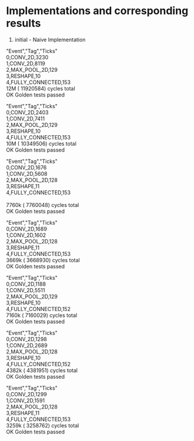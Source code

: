 # Implementations and corresponding results

1. initial - Naive Implementation

"Event","Tag","Ticks"<br />
0,CONV_2D,3230<br />
1,CONV_2D,8119<br />
2,MAX_POOL_2D,129<br />
3,RESHAPE,10<br />
4,FULLY_CONNECTED,153<br />
    12M (    11920584) cycles total<br />
OK   Golden tests passed


"Event","Tag","Ticks"<br />
0,CONV_2D,2403<br />
1,CONV_2D,7411<br />
2,MAX_POOL_2D,129<br />
3,RESHAPE,10<br />
4,FULLY_CONNECTED,153<br />
    10M (    10349506) cycles total<br />
OK   Golden tests passed

"Event","Tag","Ticks"<br />
0,CONV_2D,1676<br />
1,CONV_2D,5608<br />
2,MAX_POOL_2D,128<br />
3,RESHAPE,11<br />
4,FULLY_CONNECTED,153<br /><br />
  7760k (     7760048) cycles total<br />
OK   Golden tests passed


"Event","Tag","Ticks"<br />
0,CONV_2D,1689<br />
1,CONV_2D,1602<br />
2,MAX_POOL_2D,128<br />
3,RESHAPE,11<br />
4,FULLY_CONNECTED,153<br />
  3669k (     3668930) cycles total<br />
OK   Golden tests passed


"Event","Tag","Ticks"<br />
0,CONV_2D,1188<br />
1,CONV_2D,5511<br />
2,MAX_POOL_2D,129<br />
3,RESHAPE,10<br />
4,FULLY_CONNECTED,152<br />
  7160k (     7160029) cycles total<br />
OK   Golden tests passed


"Event","Tag","Ticks"<br />
0,CONV_2D,1298<br />
1,CONV_2D,2689<br />
2,MAX_POOL_2D,128<br />
3,RESHAPE,10<br />
4,FULLY_CONNECTED,152<br />
  4382k (     4381951) cycles total<br />
OK   Golden tests passed


"Event","Tag","Ticks"<br />
0,CONV_2D,1299<br />
1,CONV_2D,1591<br />
2,MAX_POOL_2D,128<br />
3,RESHAPE,11<br />
4,FULLY_CONNECTED,153<br />
  3259k (     3258762) cycles total<br />
OK   Golden tests passed

